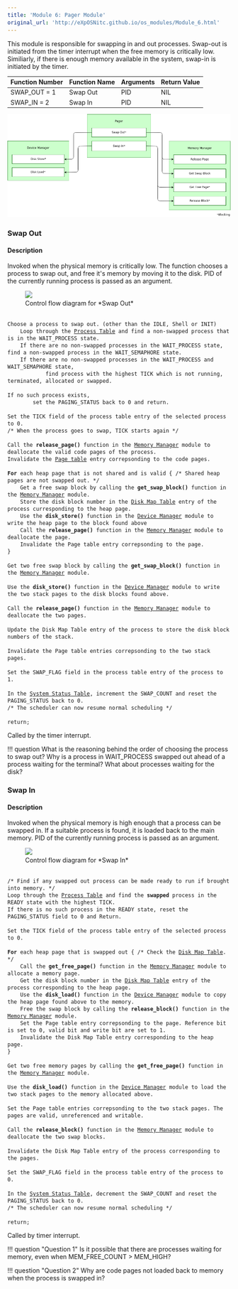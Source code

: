 ```yaml
---
title: 'Module 6: Pager Module'
original_url: 'http://eXpOSNitc.github.io/os_modules/Module_6.html'
---
```


This module is responsible for swapping in and out processes. Swap-out is initiated from the timer interrupt when the free memory is critically low. Similiarly, if there is enough memory available in the system, swap-in is initiated by the timer.

| Function Number | Function Name | Arguments | Return Value |
| --------------- | ------------- | --------- | ------------ |
| SWAP\_OUT = 1   | Swap Out      | PID       | NIL          |
| SWAP\_IN = 2    | Swap In       | PID       | NIL          |

![](../assets/img/modules/Pager.png)


### Swap Out

#### Description
Invoked when the physical memory is critically low. The function chooses a process to swap out, and free it's memory by moving it to the disk. PID of the currently running process is passed as an argument.  


<figure>
<img src="../../assets/img/roadmap/swap_out.png">
<figcaption>Control flow diagram for *Swap Out*</figcaption>
</figure>

<pre><code>
Choose a process to swap out. (other than the IDLE, Shell or INIT)
	Loop through the <a href="../../os-design/process-table/">Process Table</a> and find a non-swapped process that is in the WAIT_PROCESS state.
	If there are no non-swapped processes in the WAIT_PROCESS state, find a non-swapped process in the WAIT_SEMAPHORE state.
	If there are no non-swapped processes in the WAIT_PROCESS and WAIT_SEMAPHORE state, 
            find process with the highest TICK which is not running, terminated, allocated or swapped.

If no such process exists, 
        set the PAGING_STATUS back to 0 and return.

Set the TICK field of the process table entry of the selected process to 0.
/* When the process goes to swap, TICK starts again */

Call the <b>release_page()</b> function in the <a href="../../modules/module-02/">Memory Manager</a> module to deallocate the valid code pages of the process.
Invalidate the <a href="../../os-design/process-table/#per_page_table">Page table</a> entry correpsonding to the code pages.

<b>For</b> each heap page that is not shared and is valid {	/* Shared heap pages are not swapped out. */
	Get a free swap block by calling the <b>get_swap_block()</b> function in the <a href="../../modules/module-02/">Memory Manager</a> module.
	Store the disk block number in the <a href="../../os-design/process-table/#disk_map_table">Disk Map Table</a> entry of the process curresponding to the heap page.
	Use the <b>disk_store()</b> function in the <a href="../../modules/module-04/">Device Manager</a> module to write the heap page to the block found above
	Call the <b>release_page()</b> function in the <a href="../../modules/module-02/">Memory Manager</a> module to deallocate the page.
	Invalidate the Page table entry correpsonding to the page.
}

Get two free swap block by calling the <b>get_swap_block()</b> function in the <a href="../../modules/module-02/">Memory Manager</a> module.

Use the <b>disk_store()</b> function in the <a href="../../modules/module-04/">Device Manager</a> module to write the two stack pages to the disk blocks found above.

Call the <b>release_page()</b> function in the <a href="../../modules/module-02/">Memory Manager</a> module to deallocate the two pages.

Update the Disk Map Table entry of the process to store the disk block numbers of the stack.

Invalidate the Page table entries correpsonding to the two stack pages.

Set the SWAP_FLAG field in the process table entry of the process to 1.

In the <a href="../../os-design/mem-ds/#system-status-table">System Status Table</a>, increment the SWAP_COUNT and reset the PAGING_STATUS back to 0.	
/* The scheduler can now resume normal scheduling */ 

return;
</code></pre>

Called by the timer interrupt.  
  

!!! question
	What is the reasoning behind the order of choosing the process to swap out? Why is a process in WAIT\_PROCESS swapped out ahead of a process waiting for the terminal? What about processes waiting for the disk?   

  
  

### Swap In


#### Description 
Invoked when the physical memory is high enough that a process can be swapped in. If a suitable process is found, it is loaded back to the main memory. PID of the currently running process is passed as an argument.  

<figure>
<img src="../../assets/img/roadmap/swap_in.png">
<figcaption>Control flow diagram for *Swap In*</figcaption>
</figure>
  
  
<pre><code>
/* Find if any swapped out process can be made ready to run if brought into memory. */
Loop through the <a href="../../os-design/process-table/">Process Table</a> and find the <b>swapped</b> process in the READY state with the highest TICK.
If there is no such process in the READY state, reset the PAGING_STATUS field to 0 and Return.

Set the TICK field of the process table entry of the selected process to 0.

<b>For</b> each heap page that is swapped out {	/* Check the <a href="../../os-design/process-table/#disk_map_table">Disk Map Table</a>. */
	Call the <b>get_free_page()</b> function in the <a href="../../modules/module-02/">Memory Manager</a> module to allocate a memory page.
	Get the disk block number in the <a href="../../os-design/process-table/#disk_map_table">Disk Map Table</a> entry of the process corresponding to the heap page.
	Use the <b>disk_load()</b> function in the <a href="../../modules/module-04/">Device Manager</a> module to copy the heap page found above to the memory.
	Free the swap block by calling the <b>release_block()</b> function in the <a href="../../modules/module-02/">Memory Manager</a> module.
	Set the Page table entry correpsonding to the page. Reference bit is set to 0, valid bit and write bit are set to 1.
    Invalidate the Disk Map Table entry corresponding to the heap page.
}

Get two free memory pages by calling the <b>get_free_page()</b> function in the <a href="../../modules/module-02/">Memory Manager</a> module.

Use the <b>disk_load()</b> function in the <a href="../../modules/module-04/">Device Manager</a> module to load the two stack pages to the memory allocated above.

Set the Page table entries correpsonding to the two stack pages. The pages are valid, unreferenced and writable.

Call the <b>release_block()</b> function in the <a href="../../modules/module-02/">Memory Manager</a> module to deallocate the two swap blocks.

Invalidate the Disk Map Table entry of the process corresponding to the pages.

Set the SWAP_FLAG field in the process table entry of the process to 0.

In the <a href="../../os-design/mem-ds/#system-status-table">System Status Table</a>, decrement the SWAP_COUNT and reset the PAGING_STATUS back to 0.	
/* The scheduler can now resume normal scheduling */ 

return;
</code></pre>


Called by timer interrupt.  
  

!!! question "Question 1" 
	Is it possible that there are processes waiting for memory, even when MEM\_FREE\_COUNT > MEM\_HIGH? 

!!! question "Question 2"
	Why are code pages not loaded back to memory when the process is swapped in?
  
  


  